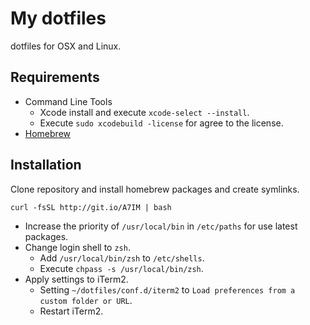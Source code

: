 My dotfiles
===========

dotfiles for OSX and Linux.

Requirements
------------

- Command Line Tools
    - Xcode install and execute `xcode-select --install`.
    - Execute `sudo xcodebuild -license` for agree to the license.
- [Homebrew](http://brew.sh/)

Installation
------------

Clone repository and install homebrew packages and create symlinks.

```
curl -fsSL http://git.io/A7IM | bash
```

- Increase the priority of `/usr/local/bin` in `/etc/paths` for use latest packages.
- Change login shell to `zsh`.
    - Add `/usr/local/bin/zsh` to `/etc/shells`.
    - Execute `chpass -s /usr/local/bin/zsh`.
- Apply settings to iTerm2.
    - Setting `~/dotfiles/conf.d/iterm2` to `Load preferences from a custom folder or URL`.
    - Restart iTerm2.

